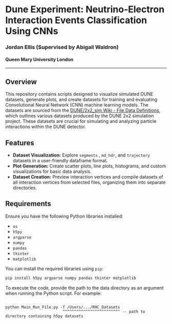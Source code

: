 # Dune Experiment: Neutrino-Electron Interaction Events Classification Using CNNs

### Jordan Ellis (Supervised by Abigail Waldron)
#### Queen Mary University London

---

## Overview

This repository contains scripts designed to visualize simulated DUNE datasets, generate plots, and create datasets for training and evaluating Convolutional Neural Network (CNN) machine learning models. The datasets are sourced from the [DUNE/2x2_sim Wiki - File Data Definitions](https://github.com/DUNE/2x2_sim/wiki/File-Data-Definitions), which outlines various datasets produced by the DUNE 2x2 simulation project. These datasets are crucial for simulating and analyzing particle interactions within the DUNE detector.

## Features

- **Dataset Visualization:** Explore `segments` , `md_hdr`, and `trajectory`  datasets in a user-friendly dataframe format.
- **Plot Generation:** Create scatter plots, line plots, histograms, and custom visualizations for basic data analysis.
- **Dataset Creation:** Preview interaction vertices and compile datasets of all interaction vertices from selected files, organizing them into separate directories.

## Requirements

Ensure you have the following Python libraries installed:

- `os`
- `h5py`
- `argparse`
- `numpy`
- `pandas`
- `tkinter`
- `matplotlib`

You can install the required libraries using `pip`:

```bash
pip install h5py argparse numpy pandas tkinter matplotlib

```

To execute the code, provide the path to the data directory as an argument when running the Python script. For example:

```

python Main_Run_File.py -f /Users/.../RHC_Datasets
                         ^^^^^^^^^^^^^^^^^^^^^^^^^ -- path to directory containing h5py datasets

```


